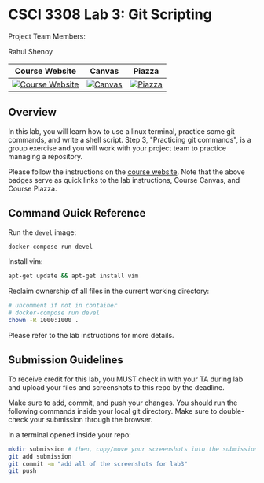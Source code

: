 # CSCI 3308 Lab 3: Git Scripting

Project Team Members:

Rahul Shenoy



| Course Website | Canvas | Piazza  |
| :------------: | :----: | :-----: |
| [![Course Website](https://img.shields.io/badge/Labs-Lab3-0A4D99)](https://cuboulder-csci-3308.herokuapp.com/Labs/lab3_git_scripting/index.html) | [![Canvas](https://img.shields.io/badge/Canvas-CSCI3308-CFB87C)](https://canvas.colorado.edu/courses/75464) | [![Piazza](https://img.shields.io/badge/-Piazza-3e7aab)](https://piazza.com/class/ksjjmkg29n8dv)


## Overview
In this lab, you will learn how to use a linux terminal, practice some git commands, and write a shell script. Step 3, "Practicing git commands", is a group exercise and you will work with your project team to practice managing a repository.

Please follow the instructions on the [course website](https://cuboulder-csci-3308.herokuapp.com/Labs/lab3_git_scripting/index.html). Note that the above badges serve as quick links to the lab instructions, Course Canvas, and Course Piazza. 

## Command Quick Reference
Run the `devel` image:
```bash
docker-compose run devel
```

Install vim:
```bash
apt-get update && apt-get install vim
```

Reclaim ownership of all files in the current working directory:
```bash
# uncomment if not in container
# docker-compose run devel
chown -R 1000:1000 .
```
Please refer to the lab instructions for more details. 

## Submission Guidelines
To receive credit for this lab, you MUST check in with your TA during lab and upload your files and screenshots to this repo by the deadline.

Make sure to add, commit, and push your changes. You should run the following commands inside your local git directory. Make sure to double-check your submission through the browser.

In a terminal opened inside your repo:

```bash
mkdir submission # then, copy/move your screenshots into the submission directory
git add submission
git commit -m "add all of the screenshots for lab3"
git push
```
